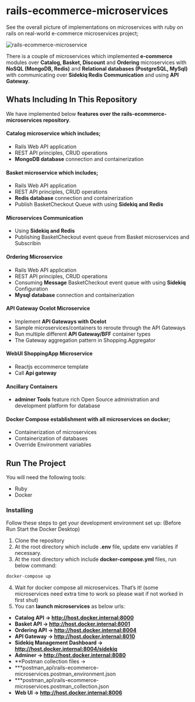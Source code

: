 # rails-ecommerce-microservices
See the overall picture of implementations on microservices with ruby on rails on real-world e-commerce microservices project;

![rails-ecommerce-microservice](https://user-images.githubusercontent.com/15216240/132295308-5b0d5b05-9816-4deb-af13-b945e4f8e013.PNG)

There is a couple of microservices which implemented **e-commerce** modules over **Catalog, Basket, Discount** and **Ordering** microservices with **NoSQL (MongoDB, Redis)** and **Relational databases (PostgreSQL, MySql)** with communicating over **Sidekiq Redis Communication** and using **API Gateway**.

## Whats Including In This Repository
We have implemented below **features over the rails-ecommerce-microservices repository**.

#### Catalog microservice which includes; 
* Rails Web API application 
* REST API principles, CRUD operations
* **MongoDB database** connection and containerization

#### Basket microservice which includes;
* Rails Web API application
* REST API principles, CRUD operations
* **Redis database** connection and containerization
* Publish BasketCheckout Queue with using **Sidekiq and Redis**

#### Microservices Communication
* Using **Sidekiq and Redis**
* Publishing BasketCheckout event queue from Basket microservices and Subscribin

#### Ordering Microservice
* Rails Web API application
* REST API principles, CRUD operations
* Consuming **Message** BasketCheckout event queue with using **Sidekiq** Configuration
* **Mysql database** connection and containerization
	
#### API Gateway Ocelot Microservice
* Implement **API Gateways with Ocelot**
* Sample microservices/containers to reroute through the API Gateways
* Run multiple different **API Gateway/BFF** container types	
* The Gateway aggregation pattern in Shopping.Aggregator

#### WebUI ShoppingApp Microservice
* Reactjs eccommerce template
* Call **Api gateway**

#### Ancillary Containers
* **adminer Tools** feature rich Open Source administration and development platform for database

#### Docker Compose establishment with all microservices on docker;
* Containerization of microservices
* Containerization of databases
* Override Environment variables
## Run The Project
You will need the following tools:

* Ruby
* Docker

### Installing
Follow these steps to get your development environment set up: (Before Run Start the Docker Desktop)
1. Clone the repository
2. At the root directory which include **.env** file, update env variables if necessary.
3. At the root directory which include **docker-compose.yml** files, run below command:
```csharp
docker-compose up
```
4. Wait for docker compose all microservices. That’s it! (some microservices need extra time to work so please wait if not worked in first shut)
5. You can **launch microservices** as below urls:

* **Catalog API -> http://host.docker.internal:8000**
* **Basket API -> http://host.docker.internal:8001**
* **Ordering API -> http://host.docker.internal:8004**
* **API Gateway -> http://host.docker.internal:8010**
* **Sidekiq Management Dashboard -> http://host.docker.internal:8004/sidekiq**
* **Adminer -> http://host.docker.internal:8080**
* **Postman collection files ->
* ***postman_api\rails-ecommerce-microservices.postman_environment.json
* ***postman_api\rails-ecommerce-microservices.postman_collection.json
* **Web UI -> http://host.docker.internal:8006**

